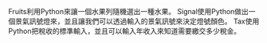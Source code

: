 Fruits利用Python來讓一個水果列隨機選出一種水果。
Signal使用Python做出一個景氣訊號燈來，並且讓我們可以透過輸入的景氣訊號來決定燈號顏色。
Tax使用Python把稅收的標準輸入，並且可以輸入年收入來知道需要繳交多少稅金。
